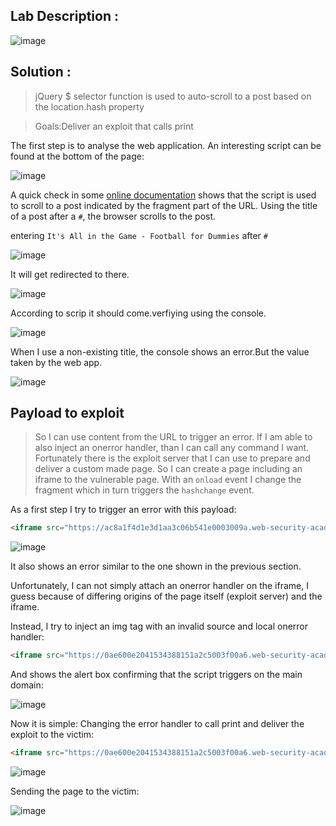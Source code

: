
## Lab Description :

![image](https://github.com/ananthan05/Portswigger_labs/assets/140697378/d32e9e7a-dd3a-4234-8d6c-50081ac53189)

## Solution :

>jQuery $ selector function is used to auto-scroll to a post based on the location.hash property

>Goals:Deliver an exploit that calls print


The first step is to analyse the web application. An interesting script can be found at the bottom of the page:

![image](https://github.com/ananthan05/Portswigger_labs/assets/140697378/2195a18b-ddb6-436e-b0f5-2d6196c17ef0)

A quick check in some [online documentation](https://developer.mozilla.org/en-US/docs/Web/API/Window/hashchange_event) shows that the script is used to scroll to a post indicated by the fragment part of the URL. Using the title of a post after a `#`, the browser scrolls to the post.

entering `It's All in the Game - Football for Dummies` after `#`

![image](https://github.com/ananthan05/Portswigger_labs/assets/140697378/e84bf453-2e9b-467b-8bd8-c63ef85755c7)

It will get redirected to there.

![image](https://github.com/ananthan05/Portswigger_labs/assets/140697378/b9d4a08c-686d-43b2-8b90-34d15589b821)

According to scrip it should come.verfiying using the console.

![image](https://github.com/ananthan05/Portswigger_labs/assets/140697378/18b51a15-7720-4275-abf9-2247a8531ca8)

When I use a non-existing title, the console shows an error.But the value taken by the web app.

![image](https://github.com/ananthan05/Portswigger_labs/assets/140697378/8d29b071-4757-4ade-9595-99a27999c17d)

## Payload to exploit

>So I can use content from the URL to trigger an error. If I am able to also inject an onerror handler, than I can call any command I want.
Fortunately there is the exploit server that I can use to prepare and deliver a custom made page. So I can create a page including an iframe to the vulnerable page. With an `onload` event I change the fragment which in turn triggers the `hashchange` event.

As a first step I try to trigger an error with this payload:

```html
<iframe src="https://ac8a1f4d1e3d1aa3c06b541e0003009a.web-security-academy.net/#" onload="this.src+='xxx'"></iframe>
```

![image](https://github.com/ananthan05/Portswigger_labs/assets/140697378/4e6975b2-f4c6-4dce-a61a-e3736eb5503c)

It also shows an error similar to the one shown in the previous section.

Unfortunately, I can not simply attach an onerror handler on the iframe, I guess because of differing origins of the page itself (exploit server) and the iframe.

Instead, I try to inject an img tag with an invalid source and local onerror handler:

```html
<iframe src="https://0ae600e2041534388151a2c5003f00a6.web-security-academy.net/#" onload="this.src+='<img src=xxx onerror=alert()>'"></iframe>
```

And shows the alert box confirming that the script triggers on the main domain:

![image](https://github.com/ananthan05/Portswigger_labs/assets/140697378/89d0a035-6a92-4d91-818f-551e67d7fede)

Now it is simple: Changing the error handler to call print and deliver the exploit to the victim:

```html
<iframe src="https://0ae600e2041534388151a2c5003f00a6.web-security-academy.net/#" onload="this.src+='<img src=xxx onerror=print()>'"></iframe>
```

![image](https://github.com/ananthan05/Portswigger_labs/assets/140697378/5dc75e7b-14f5-466b-a2bf-9945f1f41106)

Sending the page to the victim:

![image](https://github.com/ananthan05/Portswigger_labs/assets/140697378/6a884256-43a9-4c2c-b573-c8be7500d2a4)


